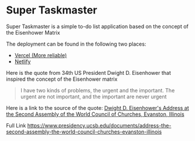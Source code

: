 # Super Taskmaster

Super Taskmaster is a simple to-do list application based on the concept of the Eisenhower Matrix

The deployment can be found in the following two places:

-   [Vercel (More reliable)](https://supertaskmaster.vercel.app/)
-   [Netlify](https://supertaskmaster.netlify.app/)

Here is the quote from 34th US President Dwight D. Eisenhower that inspired the concept of the Eisenhower matrix

> I have two kinds of problems, the urgent and the important. The urgent are not important, and the important are never urgent

Here is a link to the source of the quote: [Dwight D. Eisenhower's Address at the Second Assembly of the World Council of Churches, Evanston, Illinois](https://www.presidency.ucsb.edu/documents/address-the-second-assembly-the-world-council-churches-evanston-illinois)

Full Link https://www.presidency.ucsb.edu/documents/address-the-second-assembly-the-world-council-churches-evanston-illinois
